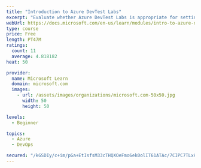 ```yaml
---
title: "Introduction to Azure DevTest Labs"
excerpt: "Evaluate whether Azure DevTest Labs is appropriate for setting up virtual machine environments for your team."
webUrl: https://docs.microsoft.com/en-us/learn/modules/intro-to-azure-devtest-labs/
type: course
price: Free
length: PT47M
ratings:
  count: 11
  average: 4.818182
heat: 50

provider:
  name: Microsoft Learn
  domain: microsoft.com
  images:
    - url: /assets/images/organizations/microsoft.com-50x50.jpg
      width: 50
      height: 50

levels:
  - Beginner

topics:
  - Azure
  - DevOps

secured: "/kGSDIy/c+im/pGa+EtIsfsM33cTHQXOeFmo6ek0olIT61ATAc/7CIPC7TLxHNrrFV+NGK4pXDou5RtvUpliNTyFzwosB5zBQ3ciZkktm/k9FuSqBtx9RJWwBX//RD56R98YqcM6PaC51jHUTIwfQpIwyn5KkYUDRD7CTdathjB35wRKLa0L3Mnzu5NtHGqX4G/NzujGo7eOq3XVdtgw11dNZqD2oXfxMwKj1E1PC/12g0Cwzalfq9g+1Zi19tB9bSCLHZVdnLnwptOdo75vvwgA4tDFC3S379TktrccW/LvcoKRPhsn12oAk/+V7Ge7a2ucaBevMNxDq3clxqjOVrhxCMZLJK9Vfh51sgTma3/08MQuT36idm4LoOHbY3+PcmyqB6y6/PFFTB1xu26MU1DjlV8aGHPlsWrSdGEt6+Y=;CkT5apT4aiuY+U6eOMPWfw=="
---
```


